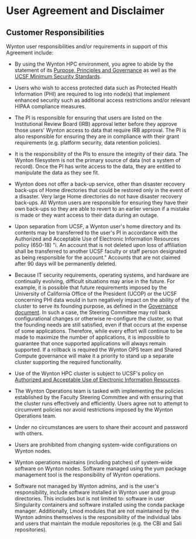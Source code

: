 <!--
 WARNING: If you update this page, beyond fixing typos, you must create a
 GitHub issue on <https://github.com/ucsf-wynton/wynton-website-hpc/issues>
 to make sure the same information is updated in UCSF ServiceNow.
 -->

# User Agreement and Disclaimer

## Customer Responsibilities

Wynton user responsibilities and/or requirements in support of this
Agreement include:

 * By using the Wynton HPC environment, you agree to abide by the
   statement of its [Purpose, Principles and Governance] as well as the [UCSF Minimum Security Standards](https://it.ucsf.edu/standard-guideline/ucsf-650-16-addendum-b-ucsf-minimum-security-standards-electronic-information).

 * Users who wish to access protected data such as Protected Health
   Information (PHI) are required to log into node(s) that implement
   enhanced security such as additional access restrictions and/or
   relevant HIPAA compliance measures.

 * The PI is responsible for ensuring that users are listed on the
   Institutional Review Board (IRB) approval letter before they
   approve those users' Wynton access to data that require IRB
   approval. The PI is also responsible for ensuring they are in compliance with their grant requirements (e.g. platform security, data retention policies).

 * It is the responsibility of the PIs to ensure the integrity of
   their data. The Wynton filesystem is not the primary source of data
   (not a system of record). Once the PI has write access to the data,
   they are entitled to manipulate the data as they see fit.

 * Wynton does not offer a back-up service, other than disaster recovery back-ups 
   of Home directories that could be restored only in the event of a disaster. Very large
   Home directories do not have disaster recovery back-ups. All Wynton users are responsible
   for ensuring they have their own back-ups so they are able to revert to an earlier version
   if a mistake is made or they want access to their data during an outage.
   
 * Upon separation from UCSF, a Wynton user's home directory and its
   contents may be transferred to the user's PI in accordance with the
   Authorized and Acceptable Use of Electronic Information Resources
   policy (650-18) "i. An account that is not deleted upon loss of
   affiliation shall be transferred to another UCSF faculty or staff
   person designated as being responsible for the account." Accounts that are not claimed after
   90 days will be permanently deleted.
   
 * Because IT security requirements, operating systems, and hardware
   are continually evolving, difficult situations may arise in the
   future. For example, it is possible that future requirements
   imposed by the University of California Office of the President
   (UCOP) or the UCSF concerning PHI data would in turn negatively
   impact on the ability of the cluster to serve its founding purpose,
   as defined in the [Governance document].  In such a case, the
   Steering Committee may roll back configurational changes or
   otherwise re-configure the cluster, so that the founding needs are
   still satisfied, even if that occurs at the expense of some
   applications. Therefore, while every effort will continue to be
   made to maximize the number of applications, it is impossible to
   guarantee that once supported applications will always remain
   supported. If a rollback is required the Wynton OPS team and Shared
   Compute governance will make it a priority to stand up a separate
   cluster supporting the required functionality.

 * Use of the Wynton HPC cluster is subject to UCSF's policy on
   [Authorized and Acceptable Use of Electronic Information
   Resources].

 * The Wynton Operations team is tasked with implementing the policies
   established by the Faculty Steering Committee and with ensuring
   that the cluster runs effectively and efficiently. Users agree not
   to attempt to circumvent policies nor avoid restrictions imposed by
   the Wynton Operations team.

 * Under no circumstances are users to share their account and
   password with others.

 * Users are prohibited from changing system-wide configurations on
   Wynton nodes.

 * Wynton operations maintains (including patches) of system-wide
   software on Wynton nodes. Software managed using the yum package
   management tool is the responsibility of Wynton operations.
   
 * Software not managed by Wynton admins, and is the user's
   responsibility, include software installed in Wynton user and group
   directories. This includes but is not limited to: software in user
   Singularity containers and software installed using the conda
   package manager. Additionally, Lmod modules that are not maintained
   by the Wynton admins themselves is the responsibility of the
   individual labs and users that maintain the module repositories
   (e.g. the CBI and Sali repositories).


[Purpose, Principles and Governance]: /hpc/about/governance.html
[Governance document]: /hpc/about/governance.html
[Authorized and Acceptable Use of Electronic Information Resources]: https://policies.ucsf.edu/policy/650-18
